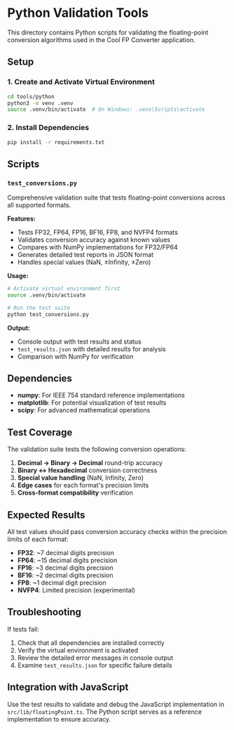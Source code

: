 # Python Validation Tools

This directory contains Python scripts for validating the floating-point conversion algorithms used in the Cool FP Converter application.

## Setup

### 1. Create and Activate Virtual Environment
```bash
cd tools/python
python3 -m venv .venv
source .venv/bin/activate  # On Windows: .venv\Scripts\activate
```

### 2. Install Dependencies
```bash
pip install -r requirements.txt
```

## Scripts

### `test_conversions.py`
Comprehensive validation suite that tests floating-point conversions across all supported formats.

**Features:**
- Tests FP32, FP64, FP16, BF16, FP8, and NVFP4 formats
- Validates conversion accuracy against known values
- Compares with NumPy implementations for FP32/FP64
- Generates detailed test reports in JSON format
- Handles special values (NaN, ±Infinity, ±Zero)

**Usage:**
```bash
# Activate virtual environment first
source .venv/bin/activate

# Run the test suite
python test_conversions.py
```

**Output:**
- Console output with test results and status
- `test_results.json` with detailed results for analysis
- Comparison with NumPy for verification

## Dependencies

- **numpy**: For IEEE 754 standard reference implementations
- **matplotlib**: For potential visualization of test results
- **scipy**: For advanced mathematical operations

## Test Coverage

The validation suite tests the following conversion operations:

1. **Decimal → Binary → Decimal** round-trip accuracy
2. **Binary ↔ Hexadecimal** conversion correctness
3. **Special value handling** (NaN, Infinity, Zero)
4. **Edge cases** for each format's precision limits
5. **Cross-format compatibility** verification

## Expected Results

All test values should pass conversion accuracy checks within the precision limits of each format:

- **FP32**: ~7 decimal digits precision
- **FP64**: ~15 decimal digits precision  
- **FP16**: ~3 decimal digits precision
- **BF16**: ~2 decimal digits precision
- **FP8**: ~1 decimal digit precision
- **NVFP4**: Limited precision (experimental)

## Troubleshooting

If tests fail:

1. Check that all dependencies are installed correctly
2. Verify the virtual environment is activated
3. Review the detailed error messages in console output
4. Examine `test_results.json` for specific failure details

## Integration with JavaScript

Use the test results to validate and debug the JavaScript implementation in `src/lib/floatingPoint.ts`. The Python script serves as a reference implementation to ensure accuracy.
